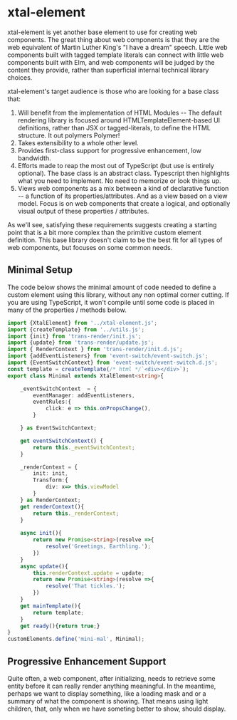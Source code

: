 # xtal-element

xtal-element is yet another base element to use for creating web components.  The great thing about web components is that they are the web equivalent of Martin Luther King's "I have a dream" speech.  Little web components built with tagged template literals can connect with little web components built with Elm, and web components will be judged by the content they provide, rather than superficial internal technical library choices. 

xtal-element's target audience is those who are looking for a base class that:

1.  Will benefit from the implementation of HTML Modules -- The default rendering library is focused around HTMLTemplateElement-based UI definitions, rather than JSX or tagged-literals, to define the HTML structure.  It out polymers Polymer!
2.  Takes extensibility to a whole other level.
3.  Provides first-class support for progressive enhancement, low bandwidth.
4.  Efforts made to reap the most out of TypeScript (but use is entirely optional).  The base class is an abstract class.  Typescript then highlights what you need to implement.  No need to memorize or look things up.
5.  Views web components as a mix between a kind of declarative function -- a function of its properties/attributes.  And as a view based on a view model.  Focus is on web components that create a logical, and optionally visual output of these properties / attributes.

As we'll see, satisfying these requirements suggests creating a starting point that is a bit more complex than the primitive custom element definition.  This base library doesn't claim to be the best fit for all types of web components, but focuses on some common needs.

## Minimal Setup

The code below shows the minimal amount of code needed to define a custom element using this library, without any non optimal corner cutting.  If you are using TypeScript, it won't compile until some code is placed in many of the properties / methods below.

```TypeScript
import {XtalElement} from '../xtal-element.js';
import {createTemplate} from '../utils.js';
import {init} from 'trans-render/init.js';
import {update} from 'trans-render/update.js';
import { RenderContext } from 'trans-render/init.d.js';
import {addEventListeners} from 'event-switch/event-switch.js';
import {EventSwitchContext} from 'event-switch/event-switch.d.js';
const template = createTemplate(/* html */`<div></div>`);
export class Minimal extends XtalElement<string>{

    _eventSwitchContext  = {
        eventManager: addEventListeners,
        eventRules:{
            click: e => this.onPropsChange(),
        }

    } as EventSwitchContext;

    get eventSwitchContext() {
        return this._eventSwitchContext;
    }

    _renderContext = {
        init: init,
        Transform:{
            div: x=> this.viewModel
        }
    } as RenderContext;
    get renderContext(){
        return this._renderContext;
    }
        
    async init(){
        return new Promise<string>(resolve =>{
            resolve('Greetings, Earthling.');
        })
    }
    async update(){
        this.renderContext.update = update;
        return new Promise<string>(resolve =>{
            resolve('That tickles.');
        })
    }
    get mainTemplate(){
        return template;
    }
    get ready(){return true;}
}
customElements.define('mini-mal', Minimal);
```

## Progressive Enhancement Support

Quite often, a web component, after initializing, needs to retrieve some entity before it can really render anything meaningful.  In the meantime, perhaps we want to display something, like a loading mask and or a summary of what the component is showing.  That means using light children, that, only when we have someting better to show, should display. 

